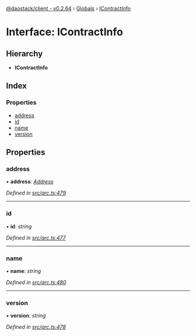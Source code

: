 [@daostack/client - v0.2.64](../README.md) › [Globals](../globals.md) › [IContractInfo](icontractinfo.md)

# Interface: IContractInfo

## Hierarchy

* **IContractInfo**

## Index

### Properties

* [address](icontractinfo.md#address)
* [id](icontractinfo.md#id)
* [name](icontractinfo.md#name)
* [version](icontractinfo.md#version)

## Properties

###  address

• **address**: *[Address](../globals.md#address)*

*Defined in [src/arc.ts:479](https://github.com/daostack/client/blob/b547acc/src/arc.ts#L479)*

___

###  id

• **id**: *string*

*Defined in [src/arc.ts:477](https://github.com/daostack/client/blob/b547acc/src/arc.ts#L477)*

___

###  name

• **name**: *string*

*Defined in [src/arc.ts:480](https://github.com/daostack/client/blob/b547acc/src/arc.ts#L480)*

___

###  version

• **version**: *string*

*Defined in [src/arc.ts:478](https://github.com/daostack/client/blob/b547acc/src/arc.ts#L478)*

